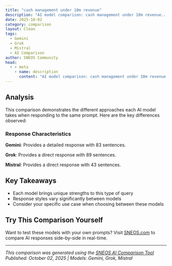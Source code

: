 ```yaml
---
title: "cash management under 10m revenue"
description: "AI model comparison: cash management under 10m revenue..."
date: 2025-10-02
category: comparison
layout: Clean
tags:
  - Gemini
  - Grok
  - Mistral
  - AI Comparison
author: SNEOS Community
head:
  - - meta
    - name: description
      content: "AI model comparison: cash management under 10m revenue..."
---
```


<ChatComparison
  title="cash management under 10m revenue"
  prompt="cash management under 10m revenue"
  :responses='{"Gemini": "Okay, let\u0027s break down cash management for businesses with under $10 million in revenue. This is a critical area, as good cash management is often the difference between surviving and thriving, especially in the early stages of growth.\n\n**Core Principles \u0026 Strategies**\n\n* **Cash is King (and Queen):** This is the mantra. Profit doesn\u0027t pay the bills; cash does. Focus on generating, collecting, and conserving cash.\n\n* **Know Your Cash Flow:** Understand where your money is coming from (sales, financing, etc.) and where it\u0027s going (expenses, debt payments, etc.). Create a cash flow forecast (even a simple one) and update it regularly (weekly or bi-weekly is ideal).\n\n* **Separate Personal and Business Finances:** Absolutely crucial. Open a dedicated business bank account and use it exclusively for business transactions. This simplifies bookkeeping, taxes, and provides a clear picture of your business\u0027s financial health.\n\n* **Pay Attention to Receivables:**\n * **Invoice Promptly:** Send invoices as soon as the service or product is delivered.\n * **Clear Payment Terms:** State payment due dates clearly on invoices (e.g., Net 30, Net 15).\n * **Follow Up:** Don\u0027t be afraid to politely follow up on overdue invoices. Automated reminder systems can be very helpful.\n * **Consider Incentives or Penalties:** Offer a small discount for early payment or charge late fees (make sure this is clearly stated in your contracts and invoices).\n * **Screen Customers (if possible):** Before extending credit, consider a credit check, especially for larger clients.\n * **Factoring (Use with Caution):** Consider factoring your receivables if you need immediate cash flow (selling your invoices to a factoring company at a discount). This should be a last resort as it\u0027s expensive.\n\n* **Manage Payables:**\n * **Negotiate Terms:** Negotiate the best possible payment terms with your suppliers. Try to extend payment deadlines without incurring late fees.\n * **Prioritize Payments:** Pay critical suppliers first (those that directly impact your ability to generate revenue).\n * **Take Advantage of Discounts:** If suppliers offer discounts for early payment, take them if it makes financial sense.\n * **Avoid Late Fees:** The goal is to *avoid* late fees and penalties.\n * **Consolidate Vendors:** Fewer vendors can lead to better negotiation power.\n\n* **Inventory Management (If Applicable):**\n * **Minimize Inventory:** Hold as little inventory as possible without risking stockouts.\n * **Just-in-Time (JIT) Inventory:** If feasible, adopt a JIT approach to minimize storage costs and obsolescence.\n * **Track Inventory Closely:** Use inventory management software or a spreadsheet to track inventory levels and identify slow-moving items.\n\n* **Expense Control:**\n * **Budgeting:** Create a budget and track your actual spending against it.\n * **Negotiate Prices:** Shop around for the best prices on supplies and services.\n * **Eliminate Unnecessary Expenses:** Review all expenses and identify areas where you can cut back. This might include subscriptions, software licenses, office space, travel, etc.\n * **Consider Leasing vs. Buying:** Evaluate whether leasing equipment or property is more cost-effective than buying.\n\n* **Banking Relationships:**\n * **Choose the Right Bank:** Look for a bank that offers services tailored to small businesses, such as online banking, mobile banking, and small business loans.\n * **Build a Relationship:** Develop a relationship with your banker. They can be a valuable resource for advice and financing.\n * **Monitor Bank Fees:** Be aware of all bank fees and negotiate them if possible.\n\n* **Cash Reserves (Emergency Fund):**\n * **Build a Buffer:** Aim to build a cash reserve to cover at least 3-6 months of operating expenses. This provides a cushion for unexpected events or downturns in business.\n * **Liquid Investments:** Keep your cash reserves in liquid investments, such as a high-yield savings account or money market account.\n\n* **Invest in Technology (Strategically):**\n * **Accounting Software:** Use accounting software (e.g., QuickBooks Online, Xero) to track your finances and generate reports.\n * **Invoicing Software:** Use invoicing software to create professional invoices and automate payment reminders.\n * **Payment Processing:** Choose a payment processor that offers competitive rates and integrates with your accounting software.\n * **Expense Tracking Apps:** Utilize expense tracking apps to easily categorize and document business expenses.\n\n* **Regular Financial Review:**\n * **Monthly Reconciliation:** Reconcile your bank statements and credit card statements every month.\n * **Financial Statements:** Review your financial statements (income statement, balance sheet, cash flow statement) regularly to identify trends and potential problems.\n * **Key Performance Indicators (KPIs):** Track key performance indicators (KPIs) such as cash conversion cycle, accounts receivable turnover, and accounts payable turnover to monitor your cash management performance.\n\n* **Seek Professional Advice:**\n * **Accountant/Bookkeeper:** Hire a qualified accountant or bookkeeper to help you manage your finances and prepare your taxes.\n * **Financial Advisor:** Consider consulting with a financial advisor to develop a long-term financial plan for your business.\n\n**Specific Tactics for Under $10M Revenue:**\n\n* **Bootstrap Mentality:** Continue to run lean and operate efficiently, even as revenue grows.\n* **Owner Involvement:** The owner needs to be actively involved in cash management, especially in the early stages.\n* **Forecasting Sensitivity Analysis:** In your cash flow forecast, run \u0022what if\u0022 scenarios (e.g., what if sales drop by 10%? What if a major customer delays payment?). This helps you prepare for potential challenges.\n* **Barter/Trade:** If possible, explore bartering or trading goods or services to conserve cash.\n* **Creative Financing:** Explore alternative financing options, such as crowdfunding, peer-to-peer lending, or grants, if traditional bank loans are not available.\n* **Automated Processes:** Automate as many cash management processes as possible, such as invoice generation, payment reminders, and bank reconciliations. This saves time and reduces errors.\n* **Customer Relationship Management (CRM):** Utilize a CRM system to track customer interactions, sales opportunities, and payment history.\n\n**Common Mistakes to Avoid:**\n\n* **Ignoring Cash Flow:** Focusing solely on profit without paying attention to cash flow.\n* **Overspending:** Spending too much money too quickly, especially on non-essential items.\n* **Poor Credit Management:** Extending credit to customers without properly assessing their creditworthiness.\n* **Not Tracking Expenses:** Failing to track expenses accurately and identify areas for cost savings.\n* **Mixing Personal and Business Finances:** Using personal funds to pay for business expenses (or vice versa).\n* **Ignoring Late Payments:** Failing to follow up on overdue invoices promptly.\n* **Lack of Planning:** Not creating a cash flow forecast or budget.\n* **Underestimating Taxes:** Failing to set aside enough money to pay taxes.\n* **Being overly optimistic:** Overestimating sales projections and underestimating expenses.\n\n**Example Cash Flow Forecast Template (Very Simple)**\n\n| Category | Week 1 | Week 2 | Week 3 | Week 4 | Total |\n| ------------------ | -------- | -------- | -------- | -------- | -------- |\n| **Cash In** | | | | | |\n| Sales | | | | | |\n| Collections on A/R | | | | | |\n| Other Income | | | | | |\n| **Total Cash In** | | | | | |\n| **Cash Out** | | | | | |\n| Payroll | | | | | |\n| Rent | | | | | |\n| Utilities | | | | | |\n| Inventory | | | | | |\n| Marketing | | | | | |\n| Loan Payments | | | | | |\n| Other Expenses | | | | | |\n| **Total Cash Out** | | | | | |\n| **Net Cash Flow** | | | | | |\n| **Beginning Balance**| | | | | |\n| **Ending Balance** | | | | | |\n\n**Key Takeaways:**\n\n* **Proactive Management:** Cash management is not a one-time event; it\u0027s an ongoing process that requires constant attention and proactive management.\n* **Adaptability:** Be prepared to adjust your cash management strategies as your business grows and changes.\n* **Focus on Fundamentals:** Master the basic principles of cash management before tackling more complex strategies.\n* **Seek Help When Needed:** Don\u0027t hesitate to seek professional advice from an accountant, bookkeeper, or financial advisor.\n\nBy implementing these strategies, businesses with under $10 million in revenue can improve their cash flow, increase their profitability, and build a strong foundation for long-term success. Good luck!\n", "Grok": "Cash management is a critical aspect of running a business, especially for small to medium-sized enterprises (SMEs) with annual revenue under $10 million. Effective cash management ensures that a business can meet its short-term obligations, invest in growth opportunities, and weather financial challenges. Below are key strategies and best practices for cash management tailored to businesses with revenue under $10 million:\n\n---\n\n### 1. Understand Your Cash Flow\n - **Track Cash Inflows and Outflows**: Create a detailed cash flow statement to monitor money coming in (revenue, loans, investments) and going out (expenses, payroll, debt repayments).\n - **Forecast Cash Flow**: Project your cash flow for the next 3-6 months to anticipate shortfalls or surpluses. Use historical data and sales forecasts to predict trends.\n - **Identify Patterns**: Recognize seasonal or cyclical trends in your business (e.g., holiday sales spikes) to plan for periods of low cash flow.\n\n *Tool Tip*: Use accounting software like QuickBooks, Xero, or Wave to automate cash flow tracking and generate reports.\n\n---\n\n### 2. Maintain a Cash Reserve\n - **Build an Emergency Fund**: Aim to keep 3-6 months\u2019 worth of operating expenses in a liquid, easily accessible account to cover unexpected expenses or revenue dips.\n - **Avoid Over-Spending**: Reinvest profits wisely and avoid draining reserves on non-essential expenses.\n - **Start Small if Needed**: If building a reserve is difficult, set aside a small percentage of revenue each month until you reach your target.\n\n *Why It\u2019s Important*: For businesses under $10M, cash reserves act as a buffer during economic downturns or slow sales periods.\n\n---\n\n### 3. Optimize Accounts Receivable\n - **Invoice Promptly**: Send invoices immediately after delivering goods or services to ensure faster payment.\n - **Set Clear Payment Terms**: Use terms like \u201CNet 30\u201D or \u201CNet 15\u201D and include late payment penalties to encourage timely payments.\n - **Follow Up on Overdue Payments**: Politely but firmly remind clients of overdue invoices and consider offering payment plans for larger amounts.\n - **Offer Incentives**: Provide discounts for early payments to improve cash inflows.\n\n *Tool Tip*: Use invoicing tools like FreshBooks or Bill.com to automate invoicing and follow-ups.\n\n---\n\n### 4. Control Accounts Payable\n - **Negotiate Payment Terms**: Work with suppliers to extend payment terms (e.g., Net 60 instead of Net 30) to keep cash in your business longer.\n - **Prioritize Payments**: Pay critical vendors first (e.g., those tied to core operations) and delay non-essential payments if cash is tight.\n - **Avoid Late Fees**: Pay bills on time to prevent penalties or damaged vendor relationships.\n - **Review Expenses**: Regularly audit your expenses to cut unnecessary costs or switch to cheaper suppliers.\n\n *Why It\u2019s Important*: Delaying outflows without harming relationships can help maintain liquidity for other needs.\n\n---\n\n### 5. Manage Inventory Efficiently\n - **Avoid Overstocking**: Excess inventory ties up cash. Use just-in-time (JIT) inventory practices to order only what you need.\n - **Monitor Turnover Rates**: Track how quickly inventory sells and adjust purchasing to avoid slow-moving items.\n - **Liquidate Old Stock**: Offer discounts or promotions to clear out obsolete inventory and free up cash.\n\n *Tool Tip*: Use inventory management software like TradeGecko or Zoho Inventory to track stock levels and sales trends.\n\n---\n\n### 6. Budget and Control Costs\n - **Create a Realistic Budget**: Base your budget on historical data and conservative revenue projections to avoid overspending.\n - **Cut Non-Essential Costs**: Reduce discretionary spending (e.g., office perks, unnecessary subscriptions) during lean periods.\n - **Review Fixed vs. Variable Costs**: Focus on reducing variable costs (e.g., marketing, utilities) when cash is tight while maintaining critical fixed costs (e.g., rent, payroll).\n\n *Why It\u2019s Important*: Tight cost control prevents cash from being unnecessarily tied up, especially for smaller businesses with limited revenue.\n\n---\n\n### 7. Access Short-Term Financing if Needed\n - **Line of Credit**: Secure a business line of credit to cover temporary cash shortfalls. Only borrow what you need and repay quickly to minimize interest costs.\n - **Invoice Financing/Factoring**: Sell unpaid invoices to a factoring company for immediate cash (at a discount) if receivables are delayed.\n - **Small Business Loans**: Explore SBA loans or other low-interest options for working capital, but be cautious of debt levels.\n - **Credit Cards**: Use business credit cards for small, short-term expenses, but pay off balances monthly to avoid high interest.\n\n *Caution*: Avoid over-reliance on debt, as high interest or repayment obligations can strain cash flow.\n\n---\n\n### 8. Improve Revenue Streams\n - **Diversify Income Sources**: If possible, introduce new products, services, or markets to create additional revenue streams.\n - **Focus on High-Margin Products**: Prioritize selling products or services with better profit margins to maximize cash inflows.\n - **Upsell/Cross-Sell**: Encourage existing customers to purchase more through targeted offers or bundles.\n\n *Why It\u2019s Important*: Increasing revenue helps build cash reserves and reduces dependency on financing.\n\n---\n\n### 9. Leverage Technology and Automation\n - **Automate Payments**: Set up automatic bill payments to avoid late fees and streamline cash outflows.\n - **Use Cash Flow Tools**: Platforms like Float or Pulse can help you visualize and manage cash flow in real-time.\n - **Go Paperless**: Reduce administrative costs by digitizing invoicing, payroll, and expense tracking.\n\n *Benefit*: Automation saves time and reduces human error, allowing you to focus on strategic cash management.\n\n---\n\n### 10. Work with Financial Advisors\n - **Hire a Bookkeeper or Accountant**: For businesses under $10M, a part-time or freelance financial expert can help manage cash flow and provide insights.\n - **Consult on Tax Planning**: Work with a tax professional to take advantage of deductions and deferrals to improve cash availability.\n - **Review Financial Health**: Regularly assess your balance sheet, income statement, and cash flow statement with a professional to identify risks or opportunities.\n\n *Why It\u2019s Important*: Expert advice can prevent costly mistakes and help optimize cash management strategies.\n\n---\n\n### Key Metrics to Monitor\n - **Cash Runway**: How long your current cash reserves can sustain operations without additional revenue.\n - **Current Ratio**: (Current Assets / Current Liabilities) \u2013 Measures your ability to cover short-term obligations.\n - **Days Sales Outstanding (DSO)**: Average time it takes to collect payment from customers. Aim to keep this as low as possible.\n - **Operating Cash Flow**: Cash generated from core business activities \u2013 should ideally be positive.\n\n---\n\n### Common Pitfalls to Avoid\n - **Mixing Personal and Business Finances**: Always keep separate accounts to maintain clarity and avoid cash flow confusion.\n - **Ignoring Cash Flow Projections**: Failing to plan for future cash needs can lead to sudden shortfalls.\n - **Over-Expanding Too Quickly**: Rapid growth (e.g., hiring, new locations) can drain cash if not supported by consistent revenue.\n - **Neglecting Debt Management**: High-interest debt can spiral out of control and consume cash reserves.\n\n---\n\n### Final Thoughts\nFor businesses with revenue under $10 million, cash management is about balancing short-term needs with long-term growth. Focus on visibility (knowing where your money is), control (managing inflows and outflows), and preparedness (building reserves and backup plans). Regularly review your cash management practices and adjust as your business evolves or as market conditions change.\n\nIf you have specific challenges (e.g., a particular industry or cash flow issue), feel free to provide more details, and I can tailor the advice further!", "Mistral": "Managing cash flow effectively is crucial for any business, especially for smaller companies with revenues under $10 million. Here are some key strategies and practices to help you manage your cash flow efficiently:\n\n### 1. **Cash Flow Forecasting**\n - **Create a Cash Flow Statement:** Regularly update a cash flow statement to track inflows and outflows.\n - **Forecasting:** Use historical data and current trends to forecast future cash needs.\n - **Scenario Planning:** Prepare for different scenarios (e.g., economic downturns, unexpected expenses) to ensure you have a contingency plan.\n\n### 2. **Invoice Management**\n - **Prompt Invoicing:** Send invoices immediately after delivering goods or services.\n - **Payment Terms:** Offer incentives for early payments and enforce penalties for late payments.\n - **Follow-Up:** Regularly follow up on outstanding invoices to ensure timely payments.\n\n### 3. **Expense Management**\n - **Budgeting:** Create and stick to a budget to control expenses.\n - **Negotiate Terms:** Negotiate better payment terms with suppliers to extend your payment period.\n - **Cost-Cutting:** Identify non-essential expenses and cut them where possible.\n\n### 4. **Inventory Management**\n - **Just-In-Time Inventory:** Implement a just-in-time inventory system to reduce holding costs.\n - **Stock Levels:** Regularly review stock levels to avoid overstocking and tying up cash unnecessarily.\n\n### 5. **Credit Management**\n - **Credit Checks:** Perform credit checks on new customers to assess their ability to pay.\n - **Credit Limits:** Set credit limits for customers to minimize the risk of non-payment.\n\n### 6. **Financing Options**\n - **Lines of Credit:** Secure a line of credit to cover short-term cash shortfalls.\n - **Invoice Factoring:** Consider invoice factoring to get immediate cash for outstanding invoices.\n - **Loans:** Explore short-term loans or other financing options to manage cash flow gaps.\n\n### 7. **Technology and Tools**\n - **Accounting Software:** Use accounting software to track cash flow, manage invoices, and monitor expenses.\n - **Cash Flow Management Tools:** Utilize specialized cash flow management tools to get real-time insights and alerts.\n\n### 8. **Customer Relationships**\n - **Communication:** Maintain open communication with customers to address any payment issues promptly.\n - **Customer Service:** Provide excellent customer service to encourage repeat business and timely payments.\n\n### 9. **Internal Controls**\n - **Segregation of Duties:** Ensure that different individuals handle different aspects of cash management to prevent fraud.\n - **Regular Audits:** Conduct regular audits to ensure compliance with cash management policies.\n\n### 10. **Emergency Fund**\n - **Reserve Fund:** Maintain an emergency fund to cover unexpected expenses or cash flow shortfalls.\n\n### 11. **Tax Planning**\n - **Tax Efficiency:** Plan your taxes efficiently to minimize liabilities and ensure you have enough cash to meet tax obligations.\n\n### 12. **Employee Training**\n - **Training:** Train employees on the importance of cash management and best practices to follow.\n\n### 13. **Regular Review**\n - **Monthly Review:** Conduct a monthly review of your cash flow situation to identify trends and make necessary adjustments.\n\nBy implementing these strategies, you can better manage your cash flow and ensure the financial health of your business, even with revenues under $10 million."}' 
  published-date="11:50"
/>

## Analysis

This comparison demonstrates the different approaches each AI model takes when responding to the same prompt. Here are the key differences observed:

### Response Characteristics

**Gemini**: Provides a detailed response with 83 sentences. 

**Grok**: Provides a direct response with 89 sentences. 

**Mistral**: Provides a direct response with 43 sentences. 

## Key Takeaways

- Each model brings unique strengths to this type of query
- Response styles vary significantly between models
- Consider your specific use case when choosing between these models

## Try This Comparison Yourself

Want to test these models with your own prompts? Visit [SNEOS.com](https://sneos.com) to compare AI responses side-by-side in real-time.

---

*This comparison was generated using the [SNEOS AI Comparison Tool](https://sneos.com)*
*Published: October 02, 2025 | Models: Gemini, Grok, Mistral*
